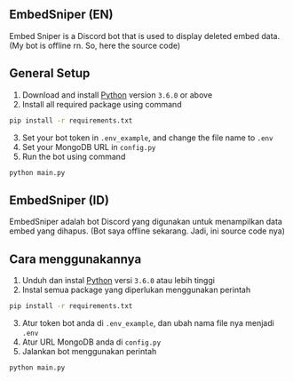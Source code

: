 ## EmbedSniper (EN)
Embed Sniper is a Discord bot that is used to display deleted embed data.
(My bot is offline rn. So, here the source code)

## General Setup
1. Download and install [Python](https://python.org/) version `3.6.0` or above
2. Install all required package using command
```sh
pip install -r requirements.txt
```
3. Set your bot token in `.env_example`, and change the file name to `.env`
4. Set your MongoDB URL in `config.py`
5. Run the bot using command
```sh
python main.py
```

## EmbedSniper (ID)
EmbedSniper adalah bot Discord yang digunakan untuk menampilkan data embed yang dihapus.
(Bot saya offline sekarang. Jadi, ini source code nya)

## Cara menggunakannya
1. Unduh dan instal [Python](https://python.org/) versi `3.6.0` atau lebih tinggi
2. Instal semua package yang diperlukan menggunakan perintah
```sh
pip install -r requirements.txt
```
3. Atur token bot anda di `.env_example`, dan ubah nama file nya menjadi `.env`
4. Atur URL MongoDB anda di `config.py`
5. Jalankan bot menggunakan perintah
```sh
python main.py
```
